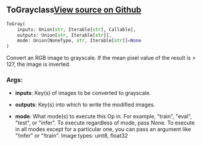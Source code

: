 ## ToGray<span class="tag">class</span><a class="sourcelink" href=https://github.com/fastestimator/fastestimator/blob/r1.0/fastestimator/op/numpyop/univariate/to_gray.py/#L22-L39>View source on Github</a>
```python
ToGray(
	inputs: Union[str, Iterable[str], Callable],
	outputs: Union[str, Iterable[str]],
	mode: Union[NoneType, str, Iterable[str]]=None
)
```
Convert an RGB image to grayscale. If the mean pixel value of the result is > 127, the image is inverted.


<h3>Args:</h3>


* **inputs**: Key(s) of images to be converted to grayscale.

* **outputs**: Key(s) into which to write the modified images.

* **mode**: What mode(s) to execute this Op in. For example, "train", "eval", "test", or "infer". To execute regardless of mode, pass None. To execute in all modes except for a particular one, you can pass an argument like "!infer" or "!train". Image types: uint8, float32

